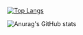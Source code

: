 [![Top Langs](https://github-readme-stats.vercel.app/api/top-langs/?username=Nicagab&locale=pt-br)](https://github.com/anuraghazra/github-readme-stats)

![Anurag's GitHub stats](https://github-readme-stats.vercel.app/api?username=Nicagab&show_icons=true&theme=tokyonight&locale=pt-br)
